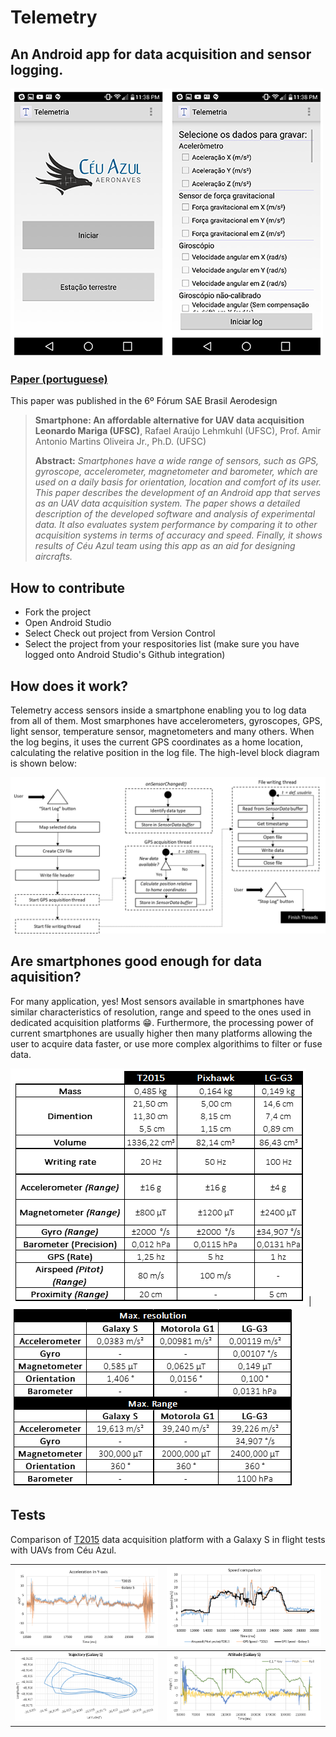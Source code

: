 # Telemetry
## An Android app for data acquisition and sensor logging.

![cover](https://github.com/CeuAzul/Telemetry/blob/master/assets/screen.png) 


### [Paper (portuguese)](https://github.com/CeuAzul/Telemetry/blob/master/assets/smartphone_paper.pdf) 

This paper was published in the 6º Fórum SAE Brasil Aerodesign

> **Smartphone: An affordable alternative for UAV data acquisition**<br>
> **Leonardo Mariga (UFSC)**, Rafael Araújo Lehmkuhl (UFSC), Prof. Amir Antonio Martins Oliveira Jr., Ph.D. (UFSC)
>
> **Abstract:** *Smartphones have a wide range of sensors, such as GPS, gyroscope, accelerometer, magnetometer and barometer, which are used on a daily basis for orientation, location and comfort of its user. This paper describes the development of an Android app that serves as an UAV data acquisition system. The paper shows a detailed description of the developed software and analysis of experimental data. It also evaluates system performance by comparing it to other acquisition systems in terms of accuracy and speed. Finally, it shows results of Céu Azul team using this app as an aid for designing aircrafts.*

## How to contribute

- Fork the project
- Open Android Studio
- Select Check out project from Version Control
- Select the project from your respositories list (make sure you have logged onto Android Studio's Github integration)

## How does it work?

Telemetry access sensors inside a smartphone enabling you to log data from all of them. Most smarphones have accelerometers, gyroscopes, GPS, light sensor, temperature sensor, magnetometers and many others. When the log begins, it uses the current GPS coordinates as a home location, calculating the relative position in the log file. The high-level block diagram is shown below: 


![wscheme](https://github.com/CeuAzul/Telemetry/blob/master/assets/howorks.png) 

## Are smartphones good enough for data aquisition?

For many application, yes! Most sensors available in smartphones have similar characteristics of resolution, range and speed to the ones used in dedicated acquisition platforms :grin:. Furthermore, the processing power of current smartphones are usually higher then many platforms allowing the user to acquire data faster, or use more complex algorithims to filter or fuse data. 

![](https://github.com/CeuAzul/Telemetry/blob/master/assets/platform.png)  |  ![](https://github.com/CeuAzul/Telemetry/blob/master/assets/models.png)

## Tests
Comparison of [T2015](https://github.com/CeuAzul/Preludio) data acquisition platform with a Galaxy S in flight tests with UAVs from Céu Azul.


![](https://github.com/CeuAzul/Telemetry/blob/master/assets/accy.png)  |  ![](https://github.com/CeuAzul/Telemetry/blob/master/assets/speed.png)
:-------------------------:|:-------------------------:
![](https://github.com/CeuAzul/Telemetry/blob/master/assets/trajec.png)  |  ![](https://github.com/CeuAzul/Telemetry/blob/master/assets/attitude.png)

